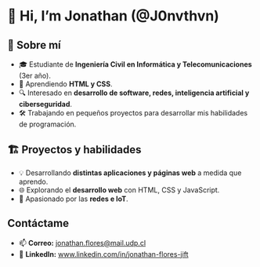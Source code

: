 # 👋 Hi, I’m Jonathan (@J0nvthvn) 
## 🚀 Sobre mí
- 🎓 Estudiante de **Ingeniería Civil en Informática y Telecomunicaciones** (3er año).
- 🌱 Aprendiendo **HTML y CSS**.
- 🔍 Interesado en **desarrollo de software, redes, inteligencia artificial y ciberseguridad**.
- 🛠️ Trabajando en pequeños proyectos para desarrollar mis habilidades de programación.

## 🏗️ Proyectos y habilidades
- 💡 Desarrollando **distintas aplicaciones y páginas web** a medida que aprendo.
- 🌐 Explorando el **desarrollo web** con HTML, CSS y JavaScript.
- 📡 Apasionado por las **redes e IoT**.

## Contáctame
- 📫 **Correo:** jonathan.flores@mail.udp.cl
- 💼 **LinkedIn:** www.linkedin.com/in/jonathan-flores-jift



<!---
J0nvthvn/J0nvthvn is a ✨ special ✨ repository because its `README.md` (this file) appears on your GitHub profile.
You can click the Preview link to take a look at your changes.
--->
